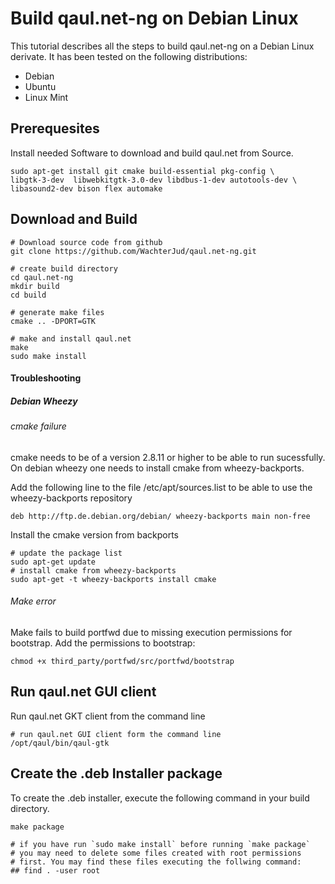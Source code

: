 Build qaul.net-ng on Debian Linux
=================================

This tutorial describes all the steps to build qaul.net-ng on a Debian 
Linux derivate. It has been tested on the following distributions:

* Debian
* Ubuntu
* Linux Mint


Prerequesites
-------------

Install needed Software to download and build qaul.net from Source.

	sudo apt-get install git cmake build-essential pkg-config \
	libgtk-3-dev  libwebkitgtk-3.0-dev libdbus-1-dev autotools-dev \
	libasound2-dev bison flex automake



Download and Build
------------------

	# Download source code from github
	git clone https://github.com/WachterJud/qaul.net-ng.git
	
	# create build directory
	cd qaul.net-ng
	mkdir build
	cd build
	
	# generate make files
	cmake .. -DPORT=GTK
	
	# make and install qaul.net
	make
	sudo make install


#### Troubleshooting

##### Debian Wheezy

###### cmake failure

cmake needs to be of a version 2.8.11 or higher to be able to run 
sucessfully. On debian wheezy one needs to install cmake from 
wheezy-backports.

Add the following line to the file /etc/apt/sources.list to be able to 
use the wheezy-backports repository 

	deb http://ftp.de.debian.org/debian/ wheezy-backports main non-free


Install the cmake version from backports

    # update the package list
    sudo apt-get update
    # install cmake from wheezy-backports
    sudo apt-get -t wheezy-backports install cmake


###### Make error

Make fails to build portfwd due to missing execution permissions for 
bootstrap. Add the permissions to bootstrap:

	chmod +x third_party/portfwd/src/portfwd/bootstrap


Run qaul.net GUI client
-----------------------

Run qaul.net GKT client from the command line

	# run qaul.net GUI client form the command line	
	/opt/qaul/bin/qaul-gtk


Create the .deb Installer package
---------------------------------

To create the .deb installer, execute the following command in your build 
directory.

	make package
	
	# if you have run `sudo make install` before running `make package`
	# you may need to delete some files created with root permissions
	# first. You may find these files executing the follwing command:
	## find . -user root
	




